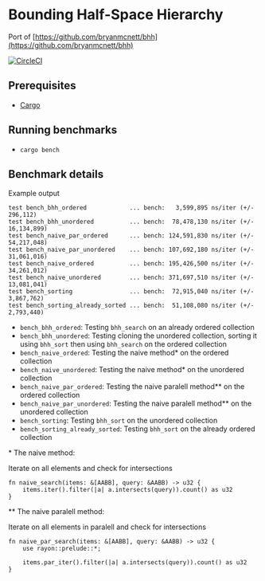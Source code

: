 # Bounding Half-Space Hierarchy

Port of [https://github.com/bryanmcnett/bhh](https://github.com/bryanmcnett/bhh)

[![CircleCI](https://circleci.com/gh/snorrwe/bhh_rs/tree/master.svg?style=svg)](https://circleci.com/gh/snorrwe/bhh_rs/tree/master)

## Prerequisites

- [Cargo](https://doc.rust-lang.org/cargo/getting-started/installation.html)

## Running benchmarks

- `cargo bench`

## Benchmark details

Example output

```
test bench_bhh_ordered            ... bench:   3,599,895 ns/iter (+/- 296,112)
test bench_bhh_unordered          ... bench:  78,478,130 ns/iter (+/- 16,134,899)
test bench_naive_par_ordered      ... bench: 124,591,830 ns/iter (+/- 54,217,048)
test bench_naive_par_unordered    ... bench: 107,692,180 ns/iter (+/- 31,061,016)
test bench_naive_ordered          ... bench: 195,426,500 ns/iter (+/- 34,261,012)
test bench_naive_unordered        ... bench: 371,697,510 ns/iter (+/- 13,081,041)
test bench_sorting                ... bench:  72,915,040 ns/iter (+/- 3,867,762)
test bench_sorting_already_sorted ... bench:  51,108,080 ns/iter (+/- 2,793,440)
```

- `bench_bhh_ordered`: Testing `bhh_search` on an already ordered collection
- `bench_bhh_unordered`: Testing cloning the unordered collection, sorting it using `bhh_sort` then using `bhh_search` on the ordered collection
- `bench_naive_ordered`: Testing the naive method* on the ordered collection
- `bench_naive_unordered`: Testing the naive method* on the unordered collection
- `bench_naive_par_ordered`: Testing the naive paralell method** on the ordered collection
- `bench_naive_par_unordered`: Testing the naive paralell method** on the unordered collection
- `bench_sorting`: Testing `bhh_sort` on the unordered collection
- `bench_sorting_already_sorted`: Testing `bhh_sort` on the already ordered collection


\* The naive method:

Iterate on all elements and check for intersections

```
fn naive_search(items: &[AABB], query: &AABB) -> u32 {
    items.iter().filter(|a| a.intersects(query)).count() as u32
}
```


\** The naive paralell method:

Iterate on all elements in paralell and check for intersections

```
fn naive_par_search(items: &[AABB], query: &AABB) -> u32 {
    use rayon::prelude::*;

    items.par_iter().filter(|a| a.intersects(query)).count() as u32
}
```
